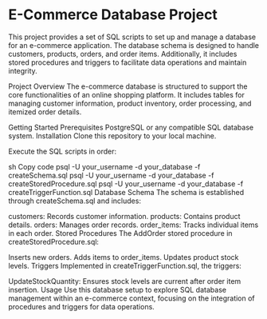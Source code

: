 # E-Commerce Database Project
This project provides a set of SQL scripts to set up and manage a database for an e-commerce application. The database schema is designed to handle customers, products, orders, and order items. Additionally, it includes stored procedures and triggers to facilitate data operations and maintain integrity.

Project Overview
The e-commerce database is structured to support the core functionalities of an online shopping platform. It includes tables for managing customer information, product inventory, order processing, and itemized order details.

Getting Started
Prerequisites
PostgreSQL or any compatible SQL database system.
Installation
Clone this repository to your local machine.

Execute the SQL scripts in order:

sh
Copy code
psql -U your_username -d your_database -f createSchema.sql
psql -U your_username -d your_database -f createStoredProcedure.sql
psql -U your_username -d your_database -f createTriggerFunction.sql
Database Schema
The schema is established through createSchema.sql and includes:

customers: Records customer information.
products: Contains product details.
orders: Manages order records.
order_items: Tracks individual items in each order.
Stored Procedures
The AddOrder stored procedure in createStoredProcedure.sql:

Inserts new orders.
Adds items to order_items.
Updates product stock levels.
Triggers
Implemented in createTriggerFunction.sql, the triggers:

UpdateStockQuantity: Ensures stock levels are current after order item insertion.
Usage
Use this database setup to explore SQL database management within an e-commerce context, focusing on the integration of procedures and triggers for data operations.
